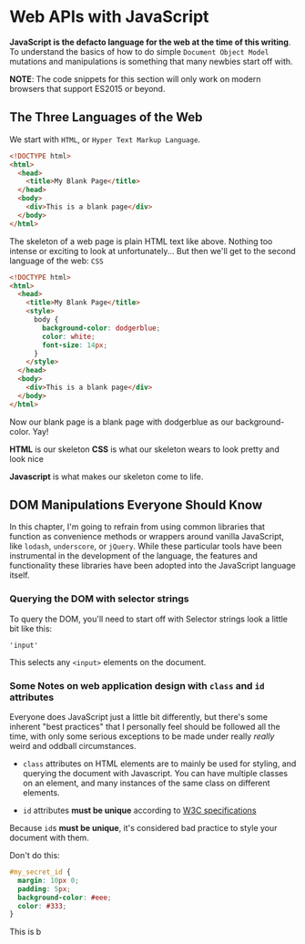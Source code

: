 Web APIs with JavaScript
========================

**JavaScript is the defacto language for the web at the time of this writing**. To understand the basics of how to do simple `Document Object Model` mutations and manipulations is something that many newbies start off with.

**NOTE**: The code snippets for this section will only work on modern browsers that support ES2015 or beyond.

## The Three Languages of the Web

We start with `HTML`, or `Hyper Text Markup Language`.

```html
<!DOCTYPE html>
<html>
  <head>
    <title>My Blank Page</title>
  </head>
  <body>
    <div>This is a blank page</div>
  </body>
</html>
```

The skeleton of a web page is plain HTML text like above. Nothing too intense or exciting to look at unfortunately... But then we'll get to the second language of the web: `CSS`

```html
<!DOCTYPE html>
<html>
  <head>
    <title>My Blank Page</title>
    <style>
      body {
        background-color: dodgerblue;
        color: white;
        font-size: 14px;
      }
    </style>
  </head>
  <body>
    <div>This is a blank page</div>
  </body>
</html>
```

Now our blank page is a blank page with dodgerblue as our background-color. Yay!

**HTML** is our skeleton
**CSS** is what our skeleton wears to look pretty and look nice

**Javascript** is what makes our skeleton come to life.

## DOM Manipulations Everyone Should Know

In this chapter, I'm going to refrain from using common libraries that function as convenience methods or wrappers around vanilla JavaScript, like `lodash`, `underscore`, or `jQuery`. While these particular tools have been instrumental in the development of the language, the features and functionality these libraries have been adopted into the JavaScript language itself.

### Querying the DOM with selector strings

To query the DOM, you'll need to start off with
Selector strings look a little bit like this:

```
'input'
```

This selects any `<input>` elements on the document.





### Some Notes on web application design with `class` and `id` attributes

Everyone does JavaScript just a little bit differently, but there's some inherent "best practices" that I personally feel should be followed all the time, with only some serious exceptions to be made under really _really_ weird and oddball circumstances.

* `class` attributes on HTML elements are to mainly be used for styling, and querying the document with Javascript. You can have multiple classes on an element, and many instances of the same class on different elements.

* `id` attributes **must be unique** according to [W3C specifications](https://html.spec.whatwg.org/multipage/dom.html#the-id-attribute)

Because `id`s **must be unique**, it's considered bad practice to style your document with them.

Don't do this:

```css
#my_secret_id {
  margin: 10px 0;
  padding: 5px;
  background-color: #eee;
  color: #333;
}
```

This is b